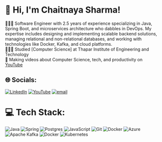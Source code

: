 <!-- Level 3: Add custom code -->

# 👋 Hi, I'm Chaitnaya Sharma!
👩🏻‍💻 Software Engineer with 2.5 years of experience specializing in Java, Spring Boot, and microservices architecture who
 dabbles in DevOps. My expertise includes designing and implementing scalable backend solutions, managing relational
 and non-relational databases, and working with technologies like Docker, Kafka, and cloud platforms.<br/>
👩🏻‍🎓 Studied [Computer Science] at Thapar Institute of Engineering and Technology<br/>
🎨 Making videos about Computer Science, tech, and productivity on [YouTube](https://www.youtube.com/@reinventingdwheel)<br/>

## 🌐 Socials:
[![LinkedIn](https://img.shields.io/badge/LinkedIn-%230077B5.svg?logo=linkedin&logoColor=white)](https://linkedin.com/in/https://linkedin.com/in/chaitanya-sharma-977bab193/) [![YouTube](https://img.shields.io/badge/YouTube-%23FF0000.svg?logo=YouTube&logoColor=white)](https://www.youtube.com/@reinventingdwheel) [![email](https://img.shields.io/badge/Email-D14836?logo=gmail&logoColor=white)](mailto:chait8126@gmail.com) 

# 💻 Tech Stack:
![Java](https://img.shields.io/badge/java-%23ED8B00.svg?style=for-the-badge&logo=openjdk&logoColor=white) ![Spring](https://img.shields.io/badge/spring-%236DB33F.svg?style=for-the-badge&logo=spring&logoColor=white) ![Postgres](https://img.shields.io/badge/postgres-%23316192.svg?style=for-the-badge&logo=postgresql&logoColor=white) ![JavaScript](https://img.shields.io/badge/javascript-%23323330.svg?style=for-the-badge&logo=javascript&logoColor=%23F7DF1E) ![Git](https://img.shields.io/badge/git-%23F05033.svg?style=for-the-badge&logo=git&logoColor=white) ![Docker](https://img.shields.io/badge/docker-%230db7ed.svg?style=for-the-badge&logo=docker&logoColor=white) ![Azure](https://img.shields.io/badge/azure-%230072C6.svg?style=for-the-badge&logo=microsoftazure&logoColor=white) ![Apache Kafka](https://img.shields.io/badge/Apache%20Kafka-000?style=for-the-badge&logo=apachekafka) ![Docker](https://img.shields.io/badge/docker-%230db7ed.svg?style=for-the-badge&logo=docker&logoColor=white) ![Kubernetes](https://img.shields.io/badge/kubernetes-%23326ce5.svg?style=for-the-badge&logo=kubernetes&logoColor=white)
